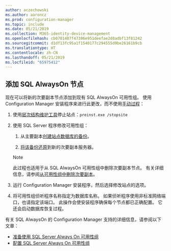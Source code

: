 ```yaml
---
author: aczechowski
ms.author: aaroncz
ms.prod: configuration-manager
ms.topic: include
ms.date: 05/21/2019
ms.collection: M365-identity-device-management
ms.openlocfilehash: cb0701407f47396e951deefae2d8adbf13f81242
ms.sourcegitcommit: d1df13fc95a1f1540177c294555d9be26161b9cb
ms.translationtype: HT
ms.contentlocale: zh-CN
ms.lasthandoff: 05/21/2019
ms.locfileid: "65975412"
---
```

## <a name="bkmk_sqlao"></a> 添加 SQL AlwaysOn 节点

<!--3127336-->

现在可以将新的次要副本节点添加到现有 SQL AlwaysOn 可用性组。 使用 Configuration Manager 安装程序来进行此更改，而不使用[手动过程](/sccm/core/servers/deploy/configure/configure-aoag#add-or-remove-synchronous-replica-members)：

1. 使用[层次结构维护工具](/sccm/core/servers/manage/hierarchy-maintenance-tool-preinst.exe)停止站点：`preinst.exe /stopsite`

1. 使用 SQL Server 程序修改可用性组：

    1. 从主要副本[创建站点数据库的备份](https://docs.microsoft.com/sql/relational-databases/backup-restore/create-a-full-database-backup-sql-server?view=sql-server-2017)。

    1. [将该备份还原](https://docs.microsoft.com/sql/relational-databases/backup-restore/restore-a-database-backup-using-ssms?view=sql-server-2017)到新的次要副本服务器。

    > [!Note]  
    > 此过程也适用于从 SQL AlwaysOn 可用性组中删除次要副本节点。 有关详细信息，请参阅[从可用性组中删除次要副本](https://docs.microsoft.com/sql/database-engine/availability-groups/windows/remove-a-secondary-replica-from-an-availability-group-sql-server?view=sql-server-2017)。

1. 运行 Configuration Manager 安装程序，然后选择修改站点的选项。

1. 将可用性组侦听程序名称指定为数据库名称。 如果侦听程序使用非标准网络端口，也请指定该端口。 此操作会使安装程序确保每个节点都已正确配置。 它还会启动数据库恢复过程。

有关 SQL AlwaysOn 的 Configuration Manager 支持的详细信息，请参阅以下文章：

- [准备使用 SQL Server Always On 可用性组](/sccm/core/servers/deploy/configure/sql-server-alwayson-for-a-highly-available-site-database)
- [配置 SQL Server Always On 可用性组](/sccm/core/servers/deploy/configure/configure-aoag)
